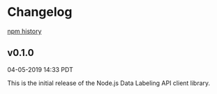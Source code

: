 # Changelog

[npm history][1]

[1]: https://www.npmjs.com/package/@google-cloud/datalabeling?activeTab=versions

## v0.1.0

04-05-2019 14:33 PDT

This is the initial release of the Node.js Data Labeling API client library.

